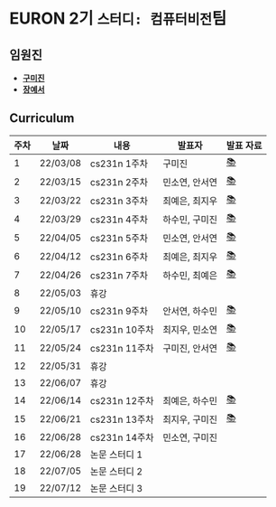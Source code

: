# EURON 2기 `스터디: 컴퓨터비전`팀

## 임원진
- **[구미진](https://github.com/mijinkoo)**
- **[장예서](https://github.com/yesyeseo)**


## Curriculum

| 주차 | 날짜 | 내용 | 발표자 | 발표 자료|
|---|---|---|---|---|
|1|22/03/08|cs231n 1주차|구미진|[📚](CV_week1.pdf)|
|2|22/03/15|cs231n 2주차|민소연, 안서연|[📚](CV_week2.pdf)|
|3|22/03/22|cs231n 3주차|최예은, 최지우|[📚](CV_week3.pdf)|
|4|22/03/29|cs231n 4주차|하수민, 구미진|[📚](CV_week4.pdf)|
|5|22/04/05|cs231n 5주차|민소연, 안서연|[📚](CV_week5.pdf)|
|6|22/04/12|cs231n 6주차|최예은, 최지우|[📚](CV_week6.pdf)|
|7|22/04/26|cs231n 7주차|하수민, 최예은|[📚](CV_week7.pdf)|
|8|22/05/03|휴강|
|9|22/05/10|cs231n 9주차|안서연, 하수민|[📚](CV_week9.pdf)|
|10|22/05/17|cs231n 10주차|최지우, 민소연|[📚](CV_week10.pdf)|
|11|22/05/24|cs231n 11주차|구미진, 안서연|[📚](CV_week11.pdf)|
|12|22/05/31|휴강|
|13|22/06/07|휴강|
|14|22/06/14|cs231n 12주차|최예은, 하수민|[📚](CV_week14.pdf)|
|15|22/06/21|cs231n 13주차|최지우, 구미진|[📚](CV_week15.pdf)|
|16|22/06/28|cs231n 14주차|민소연, 구미진||
|17|22/06/28|논문 스터디 1| | |
|18|22/07/05|논문 스터디 2| | |
|19|22/07/12|논문 스터디 3| | |
